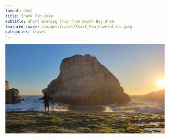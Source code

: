 ```yaml
---
layout: post
title: Shark Fin Cove
subtitle: Short Evening Trip from South Bay Area
featured_image: /images/travel/Shark_Fin_Cove/bliss.jpeg
categories: travel
---
```


![](/images/travel/Shark_Fin_Cove/bliss.jpeg)